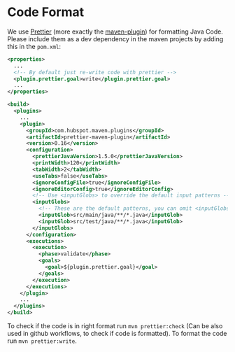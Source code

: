 # Code Format
We use [Prettier](https://prettier.io/) (more exactly the [maven-plugin](https://github.com/HubSpot/prettier-maven-plugin)) for formatting Java Code.
Please include them as a dev dependency in the maven projects by adding this in the `pom.xml`:
```xml
<properties>
  ...
  <!-- By default just re-write code with prettier -->
  <plugin.prettier.goal>write</plugin.prettier.goal>
  ...
</properties>

<build>
  <plugins>
    ...
    <plugin>
      <groupId>com.hubspot.maven.plugins</groupId>
      <artifactId>prettier-maven-plugin</artifactId>
      <version>0.16</version>
      <configuration>
        <prettierJavaVersion>1.5.0</prettierJavaVersion>
        <printWidth>120</printWidth>
        <tabWidth>2</tabWidth>
        <useTabs>false</useTabs>
        <ignoreConfigFile>true</ignoreConfigFile>
        <ignoreEditorConfig>true</ignoreEditorConfig>
        <!-- Use <inputGlobs> to override the default input patterns -->
        <inputGlobs>
          <!-- These are the default patterns, you can omit <inputGlobs> entirely unless you want to override them -->
          <inputGlob>src/main/java/**/*.java</inputGlob>
          <inputGlob>src/test/java/**/*.java</inputGlob>
        </inputGlobs>
      </configuration>
      <executions>
        <execution>
          <phase>validate</phase>
          <goals>
            <goal>${plugin.prettier.goal}</goal>
          </goals>
        </execution>
      </executions>
    </plugin>
    ...
  </plugins>
</build>

```

To check if the code is in right format run `mvn prettier:check` (Can be also used in github workflows, to check if code is formatted).
To format the code run `mvn prettier:write`.